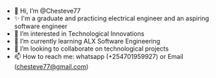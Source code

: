 - 👋 Hi, I’m @Chesteve77
- ✨ I'm a graduate and practicing electrical engineer and an aspiring software engineer
- 👀 I’m interested in Technological Innovations
- 🌱 I’m currently learning ALX Software Engineering
- 💞️ I’m looking to collaborate on technological projects
- 📫 How to reach me: whatsapp (+254701959927) or Email (chesteve77@gmail.com)

<!---
Chesteve77/Chesteve77 is a ✨ special ✨ repository because its `README.md` (this file) appears on your GitHub profile.
You can click the Preview link to take a look at your changes.
--->
